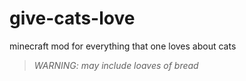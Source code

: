 # give-cats-love
minecraft mod for everything that one loves about cats
> _WARNING: may include loaves of bread_
